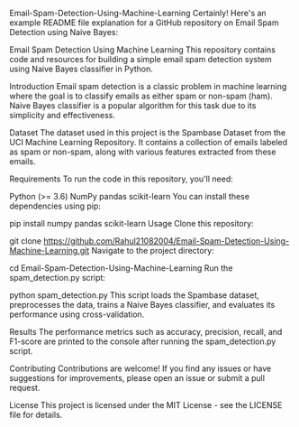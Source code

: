 Email-Spam-Detection-Using-Machine-Learning
Certainly! Here's an example README file explanation for a GitHub repository on Email Spam Detection using Naive Bayes:

Email Spam Detection Using Machine Learning
This repository contains code and resources for building a simple email spam detection system using Naive Bayes classifier in Python.

Introduction
Email spam detection is a classic problem in machine learning where the goal is to classify emails as either spam or non-spam (ham). Naive Bayes classifier is a popular algorithm for this task due to its simplicity and effectiveness.

Dataset
The dataset used in this project is the Spambase Dataset from the UCI Machine Learning Repository. It contains a collection of emails labeled as spam or non-spam, along with various features extracted from these emails.

Requirements
To run the code in this repository, you'll need:

Python (>= 3.6)
NumPy
pandas
scikit-learn
You can install these dependencies using pip:

pip install numpy pandas scikit-learn
Usage
Clone this repository:

git clone https://github.com/Rahul21082004/Email-Spam-Detection-Using-Machine-Learning.git
Navigate to the project directory:

cd Email-Spam-Detection-Using-Machine-Learning
Run the spam_detection.py script:

python spam_detection.py
This script loads the Spambase dataset, preprocesses the data, trains a Naive Bayes classifier, and evaluates its performance using cross-validation.

Results
The performance metrics such as accuracy, precision, recall, and F1-score are printed to the console after running the spam_detection.py script.

Contributing
Contributions are welcome! If you find any issues or have suggestions for improvements, please open an issue or submit a pull request.

License
This project is licensed under the MIT License - see the LICENSE file for details.

